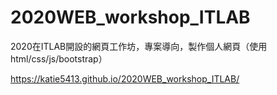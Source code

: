 # 2020WEB_workshop_ITLAB
2020在ITLAB開設的網頁工作坊，專案導向，製作個人網頁（使用html/css/js/bootstrap）

https://katie5413.github.io/2020WEB_workshop_ITLAB/
